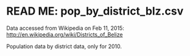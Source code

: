 # READ ME: pop_by_district_blz.csv

Data accessed from Wikipedia on Feb 11, 2015: http://en.wikipedia.org/wiki/Districts_of_Belize

Population data by district data, only for 2010.